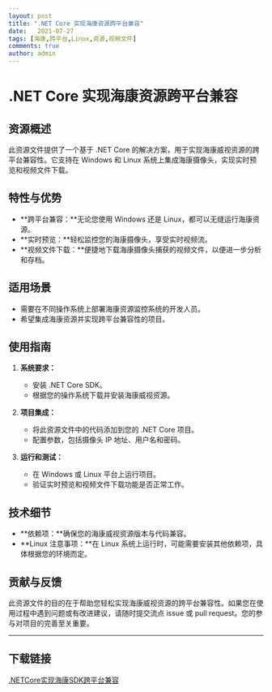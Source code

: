 ```yaml
---
layout: post
title: ".NET Core 实现海康资源跨平台兼容"
date:   2021-07-27
tags: [海康,跨平台,Linux,资源,视频文件]
comments: true
author: admin
---
```

# .NET Core 实现海康资源跨平台兼容

## 资源概述

此资源文件提供了一个基于 .NET Core 的解决方案，用于实现海康威视资源的跨平台兼容性。它支持在 Windows 和 Linux 系统上集成海康摄像头，实现实时预览和视频文件下载。

## 特性与优势

- **跨平台兼容：**无论您使用 Windows 还是 Linux，都可以无缝运行海康资源。
- **实时预览：**轻松监控您的海康摄像头，享受实时视频流。
- **视频文件下载：**便捷地下载海康摄像头捕获的视频文件，以便进一步分析和存档。

## 适用场景

- 需要在不同操作系统上部署海康资源监控系统的开发人员。
- 希望集成海康资源并实现跨平台兼容性的项目。

## 使用指南

1. **系统要求：**
   - 安装 .NET Core SDK。
   - 根据您的操作系统下载并安装海康威视资源。

2. **项目集成：**
   - 将此资源文件中的代码添加到您的 .NET Core 项目。
   - 配置参数，包括摄像头 IP 地址、用户名和密码。

3. **运行和测试：**
   - 在 Windows 或 Linux 平台上运行项目。
   - 验证实时预览和视频文件下载功能是否正常工作。

## 技术细节

- **依赖项：**确保您的海康威视资源版本与代码兼容。
- **Linux 注意事项：**在 Linux 系统上运行时，可能需要安装其他依赖项，具体根据您的环境而定。

## 贡献与反馈

此资源文件的目的在于帮助您轻松实现海康威视资源的跨平台兼容性。如果您在使用过程中遇到问题或有改进建议，请随时提交流点 issue 或 pull request。您的参与对项目的完善至关重要。

- - -

## 下载链接

[.NETCore实现海康SDK跨平台兼容](https://pan.quark.cn/s/580c9ee08912)
